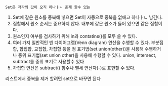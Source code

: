 	Set은 각각의 값이 오직 하나ㅏㄴ 존재 할수 있는 

1. Set에 같은 원소를 중복해 넣으면 Set이 자동으로 중복을 없애고 하나ㅏㄴ 남긴다.
2. 집합에서 원소 순서는 중요하지 않다. 내부에 같은 원소가 들어 있으면 같은 집합이다.
3. 원소인지 여부를 검사하기 위해 in과 contatins()를 모두 쓸 수 있다.
4. 여러 가지 일반적인 벤 다이어그램(Venn diagram) 연산을 수행할 수 있다. 부분집합, 합집합, 교집합, 차집합 등을 점 표기법(set.union(other))을 사용해 수행하거나 중위 표기법(set union other)을 사용해 수행할 수 있다. union, intersect, subtract를 중위 표기로 사용할수 있다
5. 차집합 연산은 subtract() 함수나 뺄세 연산자(-)로 표현할 수 있다.

리스트에서 중복을 제거 할려면 set으로 바꾸면 된다


